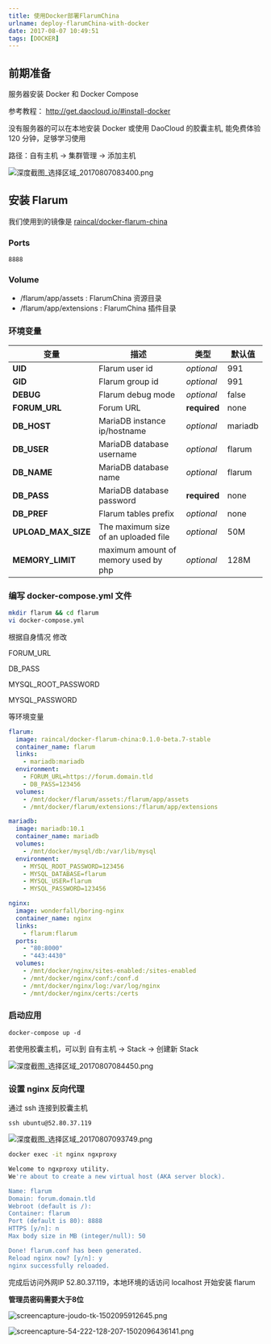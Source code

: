 ```yaml
---
title: 使用Docker部署FlarumChina
urlname: deploy-flarumChina-with-docker
date: 2017-08-07 10:49:51
tags: [DOCKER]
---
```


## 前期准备

服务器安装 Docker 和 Docker Compose

参考教程：
http://get.daocloud.io/#install-docker

没有服务器的可以在本地安装 Docker 或使用 DaoCloud 的胶囊主机, 能免费体验 120 分钟，足够学习使用

路径：自有主机 -> 集群管理 -> 添加主机

![深度截图_选择区域_20170807083400.png](https://i.loli.net/2017/08/07/5987e1158c3a8.png)

<!-- more -->

## 安装 Flarum

我们使用到的镜像是 [raincal/docker-flarum-china](https://github.com/Raincal/docker-flarum-china)

### Ports
`8888`

### Volume
- /flarum/app/assets : FlarumChina 资源目录
- /flarum/app/extensions : FlarumChina 插件目录

### 环境变量
| 变量 | 描述 | 类型 | 默认值 |
| -------- | ----------- | ---- | ------------- |
| **UID** | Flarum user id | *optional* | 991
| **GID** | Flarum group id | *optional* | 991
| **DEBUG** | Flarum debug mode | *optional* | false
| **FORUM_URL** | Forum URL | **required** | none
| **DB_HOST** | MariaDB instance ip/hostname | *optional* | mariadb
| **DB_USER** | MariaDB database username | *optional* | flarum
| **DB_NAME** | MariaDB database name | *optional* | flarum
| **DB_PASS** | MariaDB database password | **required** | none
| **DB_PREF** | Flarum tables prefix | *optional* | none
| **UPLOAD_MAX_SIZE** | The maximum size of an uploaded file | *optional* | 50M
| **MEMORY_LIMIT** | maximum amount of memory used by php | *optional* | 128M

### 编写 docker-compose.yml 文件

```bash
mkdir flarum && cd flarum
vi docker-compose.yml
```

根据自身情况 修改

FORUM_URL

DB_PASS

MYSQL_ROOT_PASSWORD

MYSQL_PASSWORD

等环境变量

```yml
flarum:
  image: raincal/docker-flarum-china:0.1.0-beta.7-stable
  container_name: flarum
  links:
    - mariadb:mariadb
  environment:
    - FORUM_URL=https://forum.domain.tld
    - DB_PASS=123456
  volumes:
    - /mnt/docker/flarum/assets:/flarum/app/assets
    - /mnt/docker/flarum/extensions:/flarum/app/extensions

mariadb:
  image: mariadb:10.1
  container_name: mariadb
  volumes:
    - /mnt/docker/mysql/db:/var/lib/mysql
  environment:
    - MYSQL_ROOT_PASSWORD=123456
    - MYSQL_DATABASE=flarum
    - MYSQL_USER=flarum
    - MYSQL_PASSWORD=123456

nginx:
  image: wonderfall/boring-nginx
  container_name: nginx
  links:
    - flarum:flarum
  ports:
    - "80:8000"
    - "443:4430"
  volumes:
    - /mnt/docker/nginx/sites-enabled:/sites-enabled
    - /mnt/docker/nginx/conf:/conf.d
    - /mnt/docker/nginx/log:/var/log/nginx
    - /mnt/docker/nginx/certs:/certs
```

### 启动应用

`docker-compose up -d`

若使用胶囊主机，可以到 自有主机 -> Stack -> 创建新 Stack

![深度截图_选择区域_20170807084450.png](https://i.loli.net/2017/08/07/5987e1158bc73.png)

### 设置 nginx 反向代理

通过 ssh 连接到胶囊主机

`ssh ubuntu@52.80.37.119`

![深度截图_选择区域_20170807093749.png](https://i.loli.net/2017/08/07/5987e115741b5.png)

```sh
docker exec -it nginx ngxproxy

Welcome to ngxproxy utility.
We're about to create a new virtual host (AKA server block).

Name: flarum
Domain: forum.domain.tld
Webroot (default is /): 
Container: flarum
Port (default is 80): 8888
HTTPS [y/n]: n
Max body size in MB (integer/null): 50

Done! flarum.conf has been generated.
Reload nginx now? [y/n]: y
nginx successfully reloaded.
```

完成后访问外网IP 52.80.37.119，本地环境的话访问 localhost 开始安装 flarum

**管理员密码需要大于8位**

![screencapture-joudo-tk-1502095912645.png](https://ooo.0o0.ooo/2017/08/07/59882ebce3203.png)

![screencapture-54-222-128-207-1502096436141.png](https://ooo.0o0.ooo/2017/08/07/59882ebd28ba8.png)
